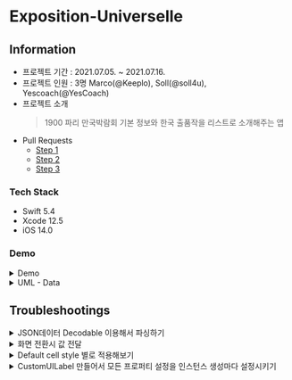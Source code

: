 # Exposition-Universelle
## Information
* 프로젝트 기간 : 2021.07.05. ~ 2021.07.16.
* 프로젝트 인원 : 3명 Marco(@Keeplo), Soll(@soll4u), Yescoach(@YesCoach)
* 프로젝트 소개 
    > 1900 파리 만국박람회 기본 정보와 한국 출품작을 리스트로 소개해주는 앱
* Pull Requests
    * [Step 1](https://github.com/yagom-academy/ios-exposition-universelle/pull/86)
    * [Step 2](https://github.com/yagom-academy/ios-exposition-universelle/pull/97)
    * [Step 3](https://github.com/yagom-academy/ios-exposition-universelle/pull/104)
### Tech Stack
* Swift 5.4
* Xcode 12.5
* iOS 14.0
### Demo
<details><summary>Demo</summary><div markdown="1">


</div></details>
<details><summary>UML - Data</summary><div markdown="1">

![image](https://user-images.githubusercontent.com/59643667/125462069-37423bdf-61e3-4093-a4d0-fb7b2ae90760.png)
</div></details>


## Troubleshootings
<details><summary>JSON데이터 Decodable 이용해서 파싱하기</summary><div markdown="1">

Decodable을 채택한 타입은 디코딩이 완료되면 해당 데이터를 하나의 인스턴스로 만들기 때문에 `init()`
initializer를 구현하는 것과 구현하지 않는 것 등등 다양한 방향을 고민해봄

* 매서드 또는 초기자 내부 구현을 잘꾸미면 JSON 내부 프로퍼티 ≡ 매칭할 타입의 프로퍼티 가 1대1 대응 할 필요 없거나 다른 타입으로 타입 캐스팅이 가능해짐    
    ```swift
    struct Exposition: Decodable {
        let title: String?
        let duration: Date?

            private enum CodingKeys: String, CodingKey {
                    case title
                    case duration
            }

            required init(from decoder: Decoder) throws {
                    let container = try decoder.container(keyedBy: CodingKeys.self)
                    self.title = (try? container.decode(String.self, forKey: .title)) ?? ""
                    let interbal (try? container.decode(Double.self, forKey: .duration)) ?? 0
                    
                    if let dates = stringDate {
                        self.duration = Date(timeIntervalSince1970: interbal)
                    } else {
                        self.duration = nil
                    }
            }
    }
    ```
* 과연 init(from decoder: Decoder) 필요한가?
    ```swift
    struct Entry: Decodable {

        let name: String?
        var imageName: String?

        private enum CodingKeys: String, CodingKey {
            case imageName = "image_nam" // test
            case name
        }

        init(from decoder: Decoder) throws {
            let values = try decoder.container(keyedBy: CodingKeys.self)
            name = try values.decode(String.self, forKey: .name)
            imageName = try values.decode(String.self, forKey: .imageName)
                // 둘중 하나라도 오류 발생시 throw - 인스턴스 생성 안됨.
        }
    }
    ```
    init을 위 코드처럼 처리하면 하나의 프로퍼티 값 만이라도 `오류`가 발생하면 바로 인스턴스 만들지 않고 에러를 던짐
    
* init을 구현하지 않음
    ```swift    
    let decoder = JSONDecoder()
            
    do {
       let data = NSDataAsset(name: "items")?.data
       let instance = try decoder.decode(Array<Entry>.self, from: data!)
                
       print(instance)
    } catch {
       print(error)
    }
    ```
    위 코드처럼 구현될때 프로퍼티가 비어있으면 nil 담고 인스턴스 생성됨

**적용코드**  
하나의 데이터가 누락되었다고 해서 모든 데이터 파싱을 실패할 필요가 없기 때문에 초기화에서 모든 데이터를 확인하고 옵셔널처리

</div></details>
<details><summary>화면 전환시 값 전달</summary><div markdown="1">

- 화면 이동 할때 데이터 넘기기 다양한 방법을 고민   
    (참고 블로그 [Swift에서 데이터 전달하는 6가지 방법 정리!!
](https://i-colours-u.tistory.com/6))
    - 스토리보드에서 버튼과 ViewController 바로 연결하기
    - ViewController 간에 Segue 연결하고 스토리보드에 포함된 ViewController의 인스턴스를 생성해서 present 하기
    - 델리게이트를 이용한 값 넘김

- 값을 전달할때 해당 인스턴스 내부 데이터를 전달하는 방식을 고민  
    질문 내용
    
    리뷰어의 피드백을 통해 인스턴스 내부 프로퍼티 값을 나누어 전달하는 건 은닉화, 캡슐화를 망가뜨리는 시도라고 인식
    데이터를 담은 인스턴스를 전달하는 형태로 구현

**적용코드**


</div></details>
<details><summary>Default cell style 별로 적용해보기</summary><div markdown="1">
    
기대하는 디자인이 Default cell style 'Subtitle' 으로 생각해서 구현 시도  
**cell.imageView 적용시도**   
문제점) 이미지뷰의 크기를 설정 할 수 없다

**시도 1)** 이미지 뷰의 레이아웃 조정해보기  
> 참고 블로그  
> [How to set fix ImageView size inside TableViewCell programmatically?](https://stackoverflow.com/questions/60199920/how-to-set-fix-imageview-size-inside-tableviewcell-programmatically)  
> [[Swift] AutoLayout 코드작성방법 (Visual Format Language, NSLayoutAnchor, NSLayoutConstraint)](https://nsios.tistory.com/99)
        
**translatesAutoresizingMaskIntoConstraints** : 설정(Autoresizing) 완료된 뷰의 설정 바꾸기 ← 인스턴스 생성되고 화면에 그려질때 true 상태의 뷰를 스토리보드에서 오토레이아웃 셋팅해두면 오토레이아웃 설정이 2개라 충돌해서 에러가 발생
> [translatesAutoresizingMaskIntoConstraints](https://zeddios.tistory.com/474)
        
**시도 2)** UIImage를 셀 크기로 렌더링해서 UIImageView에 넣기  
> 참고 블로그
> [[Swift] Image Resize](https://nsios.tistory.com/154?category=803407)  
    
-> 이미지 크기는 셀 높이에 맞지만 공백 설정하기가 힘듬
        
**시도 3)** UITableVIewCell을 상속한 커스텀셀에 기본셀 override 해서 ImageView 셋팅하기  
> 참고 블로그
> [cell.imageView!.frame size change. Swift](https://stackoverflow.com/questions/35635884/cell-imageview-frame-size-change-swift)  
        
**결론)** Subtitle 이미지 뷰는 셀을 나누는 선이 포함되지 않음. 커스텀 셀로 최종 적용.   
    모든 내용이 cell content 뷰 안에 들어있어야 함(프로젝트 요구사항). 일정한 크기 이미지의 아이콘이 적절

</div></details>
<details><summary>CustomUILabel 만들어서 모든 프로퍼티 설정을 인스턴스 생성마다 설정시키기</summary><div markdown="1">

앱 내부에서 사용되는 모든 UILabel은 동일한 설정을 가지고 있어서 해당 설정을 초기화 단계에서 포함하도록 상속된 class를 생성해서 적용

`extension`으로 추가하기엔 기본 UILabel 기능을 필요로 하는 UI요소가 추가될 가능성이 있기 때문에 상속으로 추가함 

리뷰어의 도움으로 `Protocol`을 이용해서 커스텀 Label이 UILabel이 사용가능한 경우에만 적용되도록 적용
</div></details>
<br>
